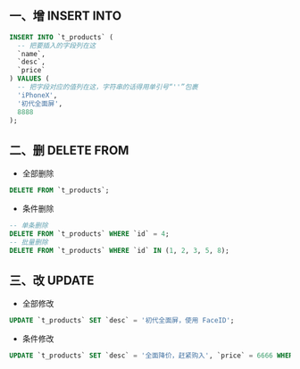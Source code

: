 ## 一、增 INSERT INTO

```SQL
INSERT INTO `t_products` (
  -- 把要插入的字段列在这
  `name`,
  `desc`,
  `price`
) VALUES (
  -- 把字段对应的值列在这，字符串的话得用单引号“''”包裹
  'iPhoneX',
  '初代全面屏',
  8888
);
```

## 二、删 DELETE FROM

* 全部删除

```SQL
DELETE FROM `t_products`;
```

* 条件删除

```SQL
-- 单条删除
DELETE FROM `t_products` WHERE `id` = 4;
-- 批量删除
DELETE FROM `t_products` WHERE `id` IN (1, 2, 3, 5, 8);
```

## 三、改 UPDATE

* 全部修改

```SQL
UPDATE `t_products` SET `desc` = '初代全面屏，使用 FaceID';
```

* 条件修改

```SQL
UPDATE `t_products` SET `desc` = '全面降价，赶紧购入', `price` = 6666 WHERE `id` = 8;
```